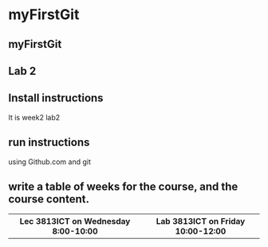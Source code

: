 # myFirstGit

## myFirstGit
## Lab 2
## Install instructions
It is week2 lab2
## run instructions
using Github.com and git
## write a table of weeks for the course, and the course content.
<table>
<tr>
<th>Lec 3813ICT on Wednesday 8:00-10:00</th>
<th>Lab 3813ICT on Friday 10:00-12:00</th>
</tr>
